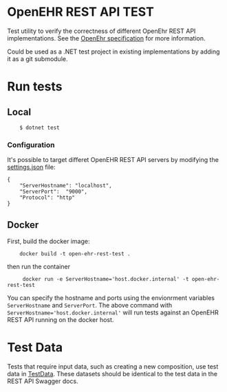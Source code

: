 # OpenEHR REST API TEST
Test utility to verify the correctness of different OpenEhr REST API
implementations. See the 
[OpenEhr specification]( https://www.openehr.org/programs/specification/workingbaseline)
for more information.

Could be used as a .NET test project in existing implementations by adding it
as a git submodule.

# Run tests

## Local

```
    $ dotnet test
```

### Configuration 
It's possible to target differet OpenEHR REST API servers by modifying the
[settings.json](OpenEhrRestApiTest/settings.json) file:

```
{
    "ServerHostname": "localhost",
    "ServerPort":  "9000",
    "Protocol": "http"
}
```

## Docker
First, build the docker image: 

```
    docker build -t open-ehr-rest-test .
```

then run the container

```
     docker run -e ServerHostname='host.docker.internal' -t open-ehr-rest-test
 ```

You can specify the hostname and ports using the envionrment variables
`ServerHostname` and `ServerPort`. The above command with
`ServerHostname='host.docker.internal'` will run tests against an OpenEHR REST
API running on the docker host. 


# Test Data
Tests that require input data, such as creating a new composition, use test
data in [TestData](OpenEhrRestApiTest/TestData). These datasets should be
identical to the test data in the REST API Swagger docs.

